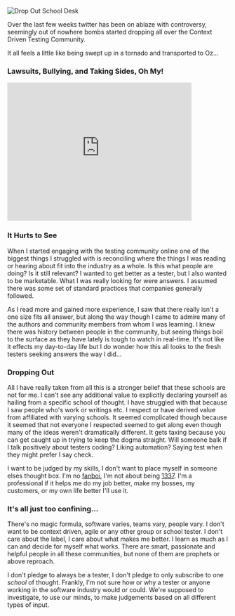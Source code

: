 ![Drop Out School Desk ](http://www.brendanconnolly.net/wp-content/uploads/2016/07/Drop-out.jpg)

Over the last few weeks twitter has been on ablaze with controversy, seemingly out of nowhere bombs started dropping all over the Context Driven Testing Community. 

It all feels a little like being swept up in a tornado and transported to Oz...

### Lawsuits, Bullying, and Taking Sides, Oh My!
<iframe width="420" height="315" src="https://www.youtube.com/embed/NecK4MwOfeI" frameborder="0"></iframe>
 

### It Hurts to See

When I started engaging with the testing community online one of the biggest things I struggled with is reconciling where the things I was reading or hearing about fit into the industry as a whole. Is this what people are doing? Is it still relevant?  I wanted to get better as a tester, but I also wanted to be marketable. What I was really looking for were answers. I assumed there was some set of standard practices that companies generally followed.

As I read more and gained more experience, I saw that there really isn't a one size fits all answer, but along the way though I came to admire many of the authors and community members from whom I was learning. I knew there was history between people in the community, but seeing things boil to the surface as they have lately is tough to watch in real-time. It's not like it effects my day-to-day life but I do wonder how this all looks to the fresh testers seeking answers the way I did...

### Dropping Out

All I have really taken from all this is a stronger belief that these schools are not for me. I can't see any additional value to explicitly declaring yourself as hailing from a specific school of thought. I have struggled with that because I saw people who's work or writings etc. I respect or have derived value from affiliated with varying schools. It seemed complicated though because it seemed that not everyone I respected seemed to get along even though many of the ideas weren't dramatically different. It gets taxing because you can get caught up in trying to keep the dogma straight. Will someone balk if I talk positively about testers coding? Liking automation? Saying test when they might prefer I say check. 

I want to be judged by my skills, I don't want to place myself in someone elses thought box. 
I'm no [fanboi](http://www.technologizer.com/2010/05/17/fanboy/), I'm not about being [1337](https://en.wikipedia.org/wiki/Leet). I'm a professional if it helps me do my job better, make my bosses, my customers, or my own life better I'll use it. 

### It's all just too confining...

There's no magic formula, software varies, teams vary, people vary. I don't want to be context driven, agile or any other group or school tester. I don't care about the label,  I care about what makes me better. I learn as much as I can and decide for myself what works. There are smart, passionate and helpful people in all these communities, but none of them are prophets or above reproach.

I don't pledge to always be a tester, I don't pledge to only subscribe to one *school* of thought. Frankly, I'm not sure how or why a tester or anyone working in the software industry would or could. We're supposed to investigate, to use our minds, to make judgements based on all different types of input. 




